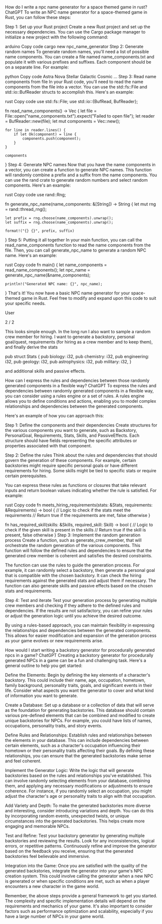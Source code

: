 How do I write a npc name generator for a space themed game in rust?
ChatGPT
To write an NPC name generator for a space-themed game in Rust, you can follow these steps:

Step 1: Set up your Rust project
Create a new Rust project and set up the necessary dependencies. You can use the Cargo package manager to initialize a new project with the following command:

arduino
Copy code
cargo new npc_name_generator
Step 2: Generate random names
To generate random names, you'll need a list of possible name components. You can create a file named name_components.txt and populate it with various prefixes and suffixes. Each component should be on a separate line. For example:

python
Copy code
Astra
Nova
Stellar
Galactic
Cosmic
...
Step 3: Read name components from file
In your Rust code, you'll need to read the name components from the file into a vector. You can use the std::fs::File and std::io::BufReader structs to accomplish this. Here's an example:

rust
Copy code
use std::fs::File;
use std::io::{BufRead, BufReader};

fn read_name_components() -> Vec<String> {
let file = File::open("name_components.txt").expect("Failed to open file");
let reader = BufReader::new(file);
let mut components = Vec::new();

    for line in reader.lines() {
        if let Ok(component) = line {
            components.push(component);
        }
    }

    components

}
Step 4: Generate NPC names
Now that you have the name components in a vector, you can create a function to generate NPC names. This function will randomly combine a prefix and a suffix from the name components. You can use the rand crate to generate random numbers and select random components. Here's an example:

rust
Copy code
use rand::Rng;

fn generate_npc_name(name_components: &[String]) -> String {
let mut rng = rand::thread_rng();

    let prefix = rng.choose(name_components).unwrap();
    let suffix = rng.choose(name_components).unwrap();

    format!("{} {}", prefix, suffix)

}
Step 5: Putting it all together
In your main function, you can call the read_name_components function to read the name components from the file. Then, you can call generate_npc_name to generate a random NPC name. Here's an example:

rust
Copy code
fn main() {
let name_components = read_name_components();
let npc_name = generate_npc_name(&name_components);

    println!("Generated NPC name: {}", npc_name);

}
That's it! You now have a basic NPC name generator for your space-themed game in Rust. Feel free to modify and expand upon this code to suit your specific needs.

User

2 / 2

This looks simple enough. In the long run I also want to sample a random crew member for hiring. I want to generate a backstory, personal goal/quest, requirements (for hiring as a crew member and to keep them), and finally derive the stats

pub struct Stats {
pub biology: i32,
pub chemistry: i32,
pub engineering: i32,
pub geology: i32,
pub astrophysics: i32,
pub military: i32,
}

and additional skills and passive effects.

How can I express the rules and dependencies between those randomly generated components in a flexible way?
ChatGPT
To express the rules and dependencies between randomly generated components in a flexible way, you can consider using a rules engine or a set of rules. A rules engine allows you to define conditions and actions, enabling you to model complex relationships and dependencies between the generated components.

Here's an example of how you can approach this:

Step 1: Define the components and their dependencies
Create structures for the various components you want to generate, such as Backstory, PersonalGoal, Requirements, Stats, Skills, and PassiveEffects. Each structure should have fields representing the specific attributes or properties associated with that component.

Step 2: Define the rules
Think about the rules and dependencies that should govern the generation of these components. For example, certain backstories might require specific personal goals or have different requirements for hiring. Some skills might be tied to specific stats or require certain prerequisites.

You can express these rules as functions or closures that take relevant inputs and return boolean values indicating whether the rule is satisfied. For example:

rust
Copy code
fn meets_hiring_requirements(stats: &Stats, requirements: &Requirements) -> bool {
// Logic to check if the stats meet the requirements
// Return true if the requirements are met, false otherwise
}

fn has_required_skill(skills: &Skills, required_skill: Skill) -> bool {
// Logic to check if the given skill is present in the skills
// Return true if the skill is present, false otherwise
}
Step 3: Implement the random generation process
Create a function, such as generate_crew_member, that will orchestrate the random generation of the various components. This function will follow the defined rules and dependencies to ensure that the generated crew member is coherent and satisfies the desired constraints.

The function can use the rules to guide the generation process. For example, it can randomly select a backstory, then generate a personal goal that is compatible with the chosen backstory. It can check the hiring requirements against the generated stats and adjust them if necessary. The function can also generate skills and passive effects based on the chosen stats and requirements.

Step 4: Test and iterate
Test your generation process by generating multiple crew members and checking if they adhere to the defined rules and dependencies. If the results are not satisfactory, you can refine your rules or adjust the generation logic until you achieve the desired outcome.

By using a rules-based approach, you can maintain flexibility in expressing the relationships and dependencies between the generated components. This allows for easier modification and expansion of the generation process as your game evolves or new requirements arise.

How would I start writing a backstory generator for procedurally generated npcs in a game?
ChatGPT
Creating a backstory generator for procedurally generated NPCs in a game can be a fun and challenging task. Here's a general outline to help you get started:

Define the Elements: Begin by defining the key elements of a character's backstory. This could include their name, age, occupation, hometown, family background, personality traits, goals, and significant events in their life. Consider what aspects you want the generator to cover and what kind of information you want to generate.

Create a Database: Set up a database or a collection of data that will serve as the foundation for generating backstories. This database should contain various pre-defined elements that can be combined and modified to create unique backstories for NPCs. For example, you could have lists of names, occupations, personality traits, and story events.

Define Rules and Relationships: Establish rules and relationships between the elements in your database. This can include dependencies between certain elements, such as a character's occupation influencing their hometown or their personality traits affecting their goals. By defining these relationships, you can ensure that the generated backstories make sense and feel coherent.

Implement the Generator Logic: Write the logic that will generate backstories based on the rules and relationships you've established. This can involve randomly selecting elements from your database, combining them, and applying any necessary modifications or adjustments to ensure coherence. For instance, if you randomly select an occupation, you might adjust the character's age or personality traits to align with that occupation.

Add Variety and Depth: To make the generated backstories more diverse and interesting, consider introducing variations and depth. You can do this by incorporating random events, unexpected twists, or unique circumstances into the generated backstories. This helps create more engaging and memorable NPCs.

Test and Refine: Test your backstory generator by generating multiple backstories and reviewing the results. Look for any inconsistencies, logical errors, or repetitive patterns. Continuously refine and improve the generator based on the feedback you receive, ensuring that the generated backstories feel believable and immersive.

Integration into the Game: Once you are satisfied with the quality of the generated backstories, integrate the generator into your game's NPC creation system. This could involve calling the generator when a new NPC is generated or when specific conditions are met, such as when a player encounters a new character in the game world.

Remember, the above steps provide a general framework to get you started. The complexity and specific implementation details will depend on the requirements and mechanics of your game. It's also important to consider factors such as performance optimization and scalability, especially if you have a large number of NPCs in your game world.
